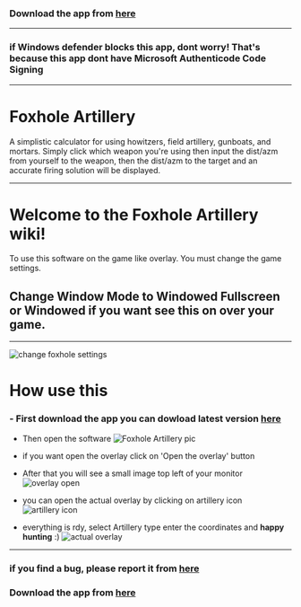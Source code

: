 ### Download the app from [here](https://irxeniac.github.io/FoxholeArtillery-Windows/)
***
### if Windows defender blocks this app, dont worry! That's because this app dont have Microsoft Authenticode Code Signing
***

# Foxhole Artillery
A simplistic calculator for using howitzers, field artillery, gunboats, and mortars. Simply click which weapon you're using then input the dist/azm from yourself to the weapon, then the dist/azm to the target and an accurate firing solution will be displayed.

***

# Welcome to the Foxhole Artillery wiki!
To use this software on the game like overlay.
You must change the game settings.

## Change Window Mode to **Windowed Fullscreen or Windowed** if you want see this on over your game.

***

![change foxhole settings](http://s3.picofile.com/file/8363467126/settingChange.PNG)

# How use this
### - First download the app you can dowload latest version [here](https://github.com/irxeniac/FoxholeArtillery-Windows/releases)
- Then open the software
![Foxhole Artillery pic](http://s4.picofile.com/file/8363465576/Software_pic.PNG)

- if you want open the overlay click on 'Open the overlay' button

- After that you will see a small image top left of your monitor 
![overlay open](http://s5.picofile.com/file/8363465934/overlay.PNG)

- you can open the actual overlay by clicking on artillery icon
![artillery icon](http://s3.picofile.com/file/8363466226/arty_Icon.PNG)

- everything is rdy, select Artillery type enter the coordinates and **happy hunting** :)
![actual overlay](http://s4.picofile.com/file/8363466426/actual_overlay.PNG)


***
### if you find a bug, please report it from [here](https://github.com/irxeniac/FoxholeArtillery-Windows/issues)
### Download the app from [here](https://irxeniac.github.io/FoxholeArtillery-Windows/)
